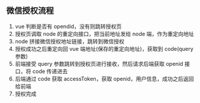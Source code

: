 ## 微信授权流程

1. vue 判断是否有 opendid，没有则跳转授权页
2. 授权页调取 node 的重定向接口，把当前地址发给 node 端，作为重定向地址
3. node 拼接微信授权地址链接，跳转到微信授权
4. 授权成功之后重定向回 vue 端地址(保存的重定向地址)，获取到 code(query 参数)
5. 前端接受 query 参数跳转到授权页进行接收，然后请求后端获取 openid 接口，将 code 传递进去
6. 后端通过 code 获取 accessToken，获取 openid，用户信息，成功之后返回给前端
7. 授权完成
